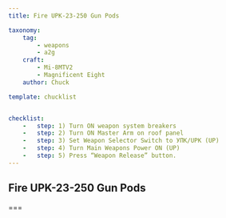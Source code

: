 ```yaml
---
title: Fire UPK-23-250 Gun Pods

taxonomy:
    tag:
        - weapons
        - a2g
    craft:
        - Mi-8MTV2
        - Magnificent Eight
    author: Chuck

template: chucklist


checklist:
    -   step: 1) Turn ON weapon system breakers 
    -   step: 2) Turn ON Master Arm on roof panel 
    -   step: 3) Set Weapon Selector Switch to УПК/UPK (UP) 
    -   step: 4) Turn Main Weapons Power ON (UP) 
    -   step: 5) Press “Weapon Release” button.
---
```


## Fire UPK-23-250 Gun Pods

===
 